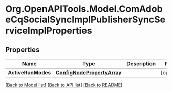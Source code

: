 # Org.OpenAPITools.Model.ComAdobeCqSocialSyncImplPublisherSyncServiceImplProperties
## Properties

Name | Type | Description | Notes
------------ | ------------- | ------------- | -------------
**ActiveRunModes** | [**ConfigNodePropertyArray**](ConfigNodePropertyArray.md) |  | [optional] 

[[Back to Model list]](../README.md#documentation-for-models) [[Back to API list]](../README.md#documentation-for-api-endpoints) [[Back to README]](../README.md)

